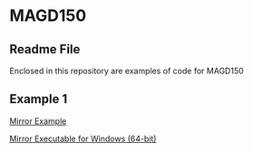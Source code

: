 # MAGD150
## Readme File

Enclosed in this repository are examples of code for MAGD150


## Example 1

[Mirror Example](https://github.com/Gotliba/MAGD150/blob/master/Mirror/Mirror.pde)

[Mirror Executable for Windows (64-bit)](https://github.com/Gotliba/MAGD150/blob/gh-pages/Mirror/Mirror.exe)



